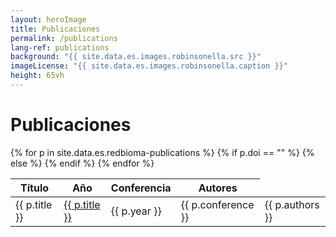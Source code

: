 ```yaml
---
layout: heroImage
title: Publicaciones
permalink: /publications
lang-ref: publications
background: "{{ site.data.es.images.robinsonella.src }}"
imageLicense: "{{ site.data.es.images.robinsonella.caption }}"
height: 65vh
---
```


# Publicaciones

<table style="width:100%">
  <thead>
    <tr>
      <th>Título</th>
      <th style="text-align: center;">Año</th>
      <th>Conferencia</th>
      <th>Autores</th>
    </tr>
  </thead>
  <tbody>
    {% for p in site.data.es.redbioma-publications %}
    <tr>
        {% if p.doi == "" %}
            <td>{{ p.title }}</td>
        {% else %}
            <td><a href="{{ p.doi }}">{{ p.title }}</a></td>
        {% endif %}
      <td>{{ p.year }}</td>
      <td>{{ p.conference }}</td>
      <td>{{ p.authors }}</td>
    </tr>
    {% endfor %}
  </tbody>
</table>